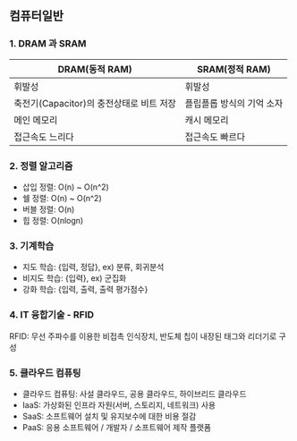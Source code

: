 ## 컴퓨터일반

### 1. DRAM 과 SRAM
|DRAM(동적 RAM)|SRAM(정적 RAM)|
|---|---|
|휘발성|휘발성|
|축전기(Capacitor)의 충전상태로 비트 저장|플립플롭 방식의 기억 소자|
|메인 메모리|캐시 메모리|
|접근속도 느리다|접근속도 빠르다|


### 2. 정렬 알고리즘
- 삽입 정렬: O(n) ~ O(n^2)
- 쉘 정렬: O(n) ~ O(n^2)
- 버블 정렬: O(n)
- 힙 정렬: O(nlogn)


### 3. 기계학습
- 지도 학습: {입력, 정답}, ex) 분류, 회귀분석
- 비지도 학습: {입력}, ex) 군집화
- 강화 학습: {입력, 출력, 출력 평가점수}


### 4. IT 융합기술 - RFID
RFID: 무선 주파수를 이용한 비접촉 인식장치, 반도체 칩이 내장된 태그와 리더기로 구성


### 5. 클라우드 컴퓨팅
- 클라우드 컴퓨팅: 사설 클라우드, 공용 클라우드, 하이브리드 클라우드
- IaaS: 가상화된 인프라 자원(서버, 스토리지, 네트워크) 사용
- SaaS: 소프트웨어 설치 및 유지보수에 대한 비용 절감
- PaaS: 응용 소프트웨어 / 개발자 / 소프트웨어 제작 플랫폼


